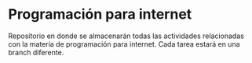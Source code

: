 # Programación para internet

Repositorio en donde se almacenarán todas las actividades relacionadas con la materia de programación para internet. Cada tarea estará en una branch diferente.
